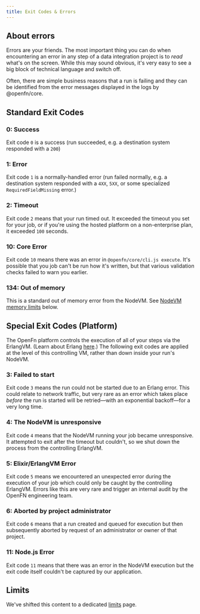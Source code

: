 ```yaml
---
title: Exit Codes & Errors
---
```


## About errors

Errors are your friends. The most important thing you can do when encountering
an error in any step of a data integration project is to _read_ what's on the
screen. While this may sound obvious, it's very easy to see a big block of
technical language and switch off.

Often, there are simple business reasons that a run is failing and they can be
identified from the error messages displayed in the logs by @openfn/core.

## Standard Exit Codes

### 0: Success

Exit code `0` is a success (run succeeded, e.g. a destination system responded
with a `200`)

### 1: Error

Exit code `1` is a normally-handled error (run failed normally, e.g. a
destination system responded with a `4XX`, `5XX`, or some specialized
`RequiredFieldMissing` error.)

### 2: Timeout

Exit code `2` means that your run timed out. It exceeded the timeout you set for
your job, or if you're using the hosted platform on a non-enterprise plan, it
exceeded `100` seconds.

### 10: Core Error

Exit code `10` means there was an error in `@openfn/core/cli.js execute`. It's
possible that you job can't be run how it's written, but that various validation
checks failed to warn you earlier.

### 134: Out of memory

This is a standard out of memory error from the NodeVM. See
[NodeVM memory limits](#nodevm-limits) below.

## Special Exit Codes (Platform)

The OpenFn platform controls the execution of all of your steps via the
ErlangVM. (Learn about Erlang [here](https://www.erlang.org/).) The following
exit codes are applied at the level of this controlling VM, rather than down
inside your run's NodeVM.

### 3: Failed to start

Exit code `3` means the run could not be started due to an Erlang error. This
could relate to network traffic, but very rare as an error which takes place
_before_ the run is started will be retried—with an exponential backoff—for a
very long time.

### 4: The NodeVM is unresponsive

Exit code `4` means that the NodeVM running your job became unresponsive. It
attempted to exit after the timeout but couldn't, so we shut down the process
from the controlling ErlangVM.

### 5: Elixir/ErlangVM Error

Exit code `5` means we encountered an unexpected error during the execution of
your job which could only be caught by the controlling ErlangVM. Errors like
this are very rare and trigger an internal audit by the OpenFN engineering team.

### 6: Aborted by project administrator

Exit code `6` means that a run created and queued for execution but then
subsequently aborted by request of an administrator or owner of that project.

### 11: Node.js Error

Exit code `11` means that there was an error in the NodeVM execution but the
exit code itself couldn't be captured by our application.

## Limits

We've shifted this content to a dedicated
[limits](/documentation/next/build/steps/limits) page.
